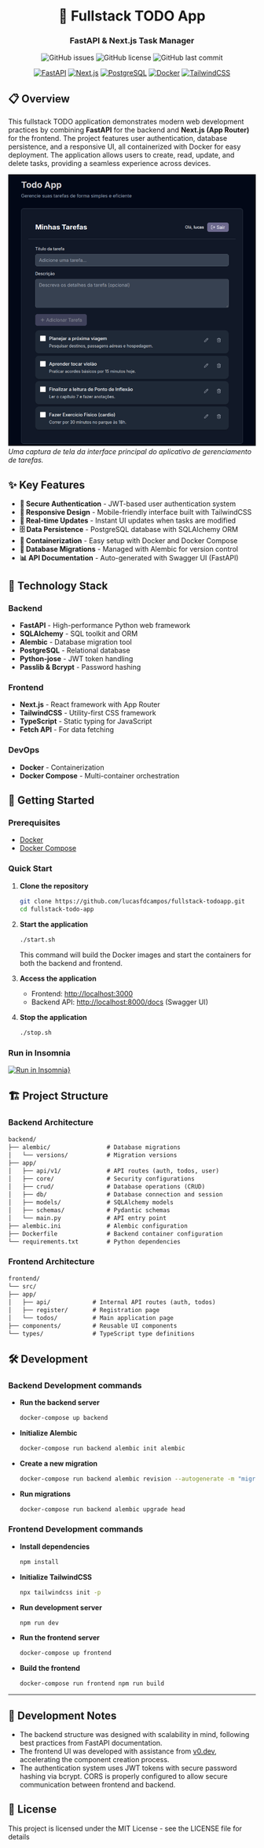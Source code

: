 <div align="center">

# 🚀 Fullstack TODO App

### FastAPI & Next.js Task Manager ### 

![GitHub issues](https://img.shields.io/github/issues/lucasfdcampos/fullstack-todoapp)
![GitHub license](https://img.shields.io/github/license/lucasfdcampos/fullstack-todoapp)
![GitHub last commit](https://img.shields.io/github/last-commit/lucasfdcampos/fullstack-todoapp)

[![FastAPI](https://img.shields.io/badge/FastAPI-005571?style=for-the-badge&logo=fastapi)](https://fastapi.tiangolo.com/)
[![Next.js](https://img.shields.io/badge/Next.js-000000?style=for-the-badge&logo=next.js)](https://nextjs.org/)
[![PostgreSQL](https://img.shields.io/badge/PostgreSQL-316192?style=for-the-badge&logo=postgresql&logoColor=white)](https://www.postgresql.org/)
[![Docker](https://img.shields.io/badge/Docker-2496ED?style=for-the-badge&logo=docker&logoColor=white)](https://www.docker.com/)
[![TailwindCSS](https://img.shields.io/badge/Tailwind_CSS-38B2AC?style=for-the-badge&logo=tailwind-css&logoColor=white)](https://tailwindcss.com/)

</div>

## 📋 Overview

This fullstack TODO application demonstrates modern web development practices by combining **FastAPI** for the backend and **Next.js (App Router)** for the frontend. The project features user authentication, database persistence, and a responsive UI, all containerized with Docker for easy deployment.
The application allows users to create, read, update, and delete tasks, providing a seamless experience across devices.

![Print do Aplicativo de Gerenciamento de Tarefas](https://github.com/lucasfdcampos/fullstack-todoapp/blob/master/todo-app.png)
_Uma captura de tela da interface principal do aplicativo de gerenciamento de tarefas._

## ✨ Key Features

- **🔐 Secure Authentication** - JWT-based user authentication system
- **📱 Responsive Design** - Mobile-friendly interface built with TailwindCSS
- **🔄 Real-time Updates** - Instant UI updates when tasks are modified
- **🗄️ Data Persistence** - PostgreSQL database with SQLAlchemy ORM
- **🐳 Containerization** - Easy setup with Docker and Docker Compose
- **🔄 Database Migrations** - Managed with Alembic for version control
- **📊 API Documentation** - Auto-generated with Swagger UI (FastAPI)

## 🧱 Technology Stack

### Backend
- **FastAPI** - High-performance Python web framework
- **SQLAlchemy** - SQL toolkit and ORM
- **Alembic** - Database migration tool
- **PostgreSQL** - Relational database
- **Python-jose** - JWT token handling
- **Passlib & Bcrypt** - Password hashing

### Frontend
- **Next.js** - React framework with App Router
- **TailwindCSS** - Utility-first CSS framework
- **TypeScript** - Static typing for JavaScript
- **Fetch API** - For data fetching

### DevOps
- **Docker** - Containerization
- **Docker Compose** - Multi-container orchestration

## 🚀 Getting Started

### Prerequisites

- [Docker](https://docs.docker.com/get-docker/)
- [Docker Compose](https://docs.docker.com/compose/install/)

### Quick Start

1. **Clone the repository**
   ```bash
   git clone https://github.com/lucasfdcampos/fullstack-todoapp.git
   cd fullstack-todo-app
   ```

2. **Start the application**
   ```bash 
   ./start.sh
   ```
   This command will build the Docker images and start the containers for both the backend and frontend.

3. **Access the application**
    - Frontend: [http://localhost:3000](http://localhost:3000)
    - Backend API: [http://localhost:8000/docs](http://localhost:8000/docs) (Swagger UI)

4. **Stop the application**
    ```bash
    ./stop.sh
    ```

### Run in Insomnia ###
[![Run in Insomnia}](https://insomnia.rest/images/run.svg)](https://insomnia.rest/run/?label=todo-app&uri=https%3A%2F%2Fraw.githubusercontent.com%2Flucasfdcampos%2Ffullstack-todoapp%2Frefs%2Fheads%2Fmaster%2Ftodo-app.json)

## 🏗️ Project Structure ##
### Backend Architecture ###
```
backend/
├── alembic/                # Database migrations
│   └── versions/           # Migration versions
├── app/
│   ├── api/v1/             # API routes (auth, todos, user)
│   ├── core/               # Security configurations
│   ├── crud/               # Database operations (CRUD)
│   ├── db/                 # Database connection and session
│   ├── models/             # SQLAlchemy models
│   ├── schemas/            # Pydantic schemas
│   └── main.py             # API entry point
├── alembic.ini             # Alembic configuration
├── Dockerfile              # Backend container configuration
└── requirements.txt        # Python dependencies
```

### Frontend Architecture ###
```
frontend/
└── src/
├── app/
│   ├── api/            # Internal API routes (auth, todos)
│   ├── register/       # Registration page
│   └── todos/          # Main application page
├── components/         # Reusable UI components
└── types/              # TypeScript type definitions
```

## 🛠️ Development
### Backend Development commands ###
- **Run the backend server**
  ```bash
  docker-compose up backend
  ```
- **Initialize Alembic**
  ```bash
  docker-compose run backend alembic init alembic
  ```
- **Create a new migration**
  ```bash
  docker-compose run backend alembic revision --autogenerate -m "migration_name"
  ```
- **Run migrations**
  ```bash
  docker-compose run backend alembic upgrade head
  ```

### Frontend Development commands ### 
- **Install dependencies**
  ```bash
  npm install
  ```
- **Initialize TailwindCSS**
  ```bash
  npx tailwindcss init -p
  ```
- **Run development server**
  ```bash
  npm run dev
  ```
- **Run the frontend server**
  ```bash
  docker-compose up frontend
  ```
- **Build the frontend**
  ```bash
  docker-compose run frontend npm run build
  ```

---
## 📝 Development Notes ##
- The backend structure was designed with scalability in mind, following best practices from FastAPI documentation.
- The frontend UI was developed with assistance from [v0.dev](https://v0.dev/), accelerating the component creation process.
- The authentication system uses JWT tokens with secure password hashing via bcrypt.
CORS is properly configured to allow secure communication between frontend and backend.

## 📄 License

This project is licensed under the MIT License - see the LICENSE file for details